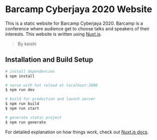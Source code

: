 # Barcamp Cyberjaya 2020 Website

This is a static website for Barcamp Cyberjaya 2020. Barcamp is a conference where audience get to choose talks and speakers of their interests.
This website is written using [Nuxt.js](https://nuxtjs.org).

> By keishi

## Installation and Build Setup

```bash
# install dependencies
$ npm install

# serve with hot reload at localhost:3000
$ npm run dev

# build for production and launch server
$ npm run build
$ npm run start

# generate static project
$ npm run generate
```

For detailed explanation on how things work, check out [Nuxt.js docs](https://nuxtjs.org).
